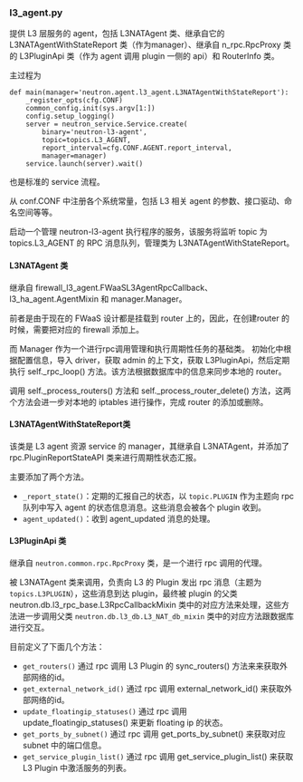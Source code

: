### l3_agent.py
提供 L3 层服务的 agent，包括 L3NATAgent 类、继承自它的 L3NATAgentWithStateReport 类（作为manager）、继承自 n_rpc.RpcProxy 类的 L3PluginApi 类（作为 agent 调用 plugin 一侧的 api）和 RouterInfo 类。

主过程为
```
def main(manager='neutron.agent.l3_agent.L3NATAgentWithStateReport'):
    _register_opts(cfg.CONF)
    common_config.init(sys.argv[1:])
    config.setup_logging()
    server = neutron_service.Service.create(
        binary='neutron-l3-agent',
        topic=topics.L3_AGENT,
        report_interval=cfg.CONF.AGENT.report_interval,
        manager=manager)
    service.launch(server).wait()
```

也是标准的 service 流程。

从 conf.CONF 中注册各个系统常量，包括 L3 相关 agent 的参数、接口驱动、命名空间等等。

启动一个管理 neutron-l3-agent 执行程序的服务，该服务将监听 topic 为 topics.L3_AGENT 的 RPC 消息队列，管理类为 L3NATAgentWithStateReport。

#### L3NATAgent 类
继承自 firewall_l3_agent.FWaaSL3AgentRpcCallback、l3_ha_agent.AgentMixin 和 manager.Manager。

前者是由于现在的 FWaaS 设计都是挂载到 router 上的，因此，在创建router 的时候，需要把对应的 firewall 添加上。

而 Manager 作为一个进行rpc调用管理和执行周期性任务的基础类。
初始化中根据配置信息，导入 driver，获取 admin 的上下文，获取 L3PluginApi，然后定期执行 self._rpc_loop() 方法。该方法根据数据库中的信息来同步本地的 router。

调用 self._process_routers() 方法和 self._process_router_delete() 方法，这两个方法会进一步对本地的 iptables 进行操作，完成 router 的添加或删除。

#### L3NATAgentWithStateReport类
该类是 L3 agent 资源 service 的 manager，其继承自 L3NATAgent，并添加了 rpc.PluginReportStateAPI 类来进行周期性状态汇报。

主要添加了两个方法。
* `_report_state()`：定期的汇报自己的状态，以 `topic.PLUGIN` 作为主题向 rpc 队列中写入 agent 的状态信息消息。这些消息会被各个 plugin 收到。
* `agent_updated()`：收到 agent_updated 消息的处理。

#### L3PluginApi 类
继承自 `neutron.common.rpc.RpcProxy` 类，是一个进行 rpc 调用的代理。

被 L3NATAgent 类来调用，负责向 L3 的 Plugin 发出 rpc 消息（主题为 `topics.L3PLUGIN`），这些消息到达 plugin，最终被 plugin 的父类 neutron.db.l3_rpc_base.L3RpcCallbackMixin 类中的对应方法来处理，这些方法进一步调用父类 `neutron.db.l3_db.L3_NAT_db_mixin` 类中的对应方法跟数据库进行交互。

目前定义了下面几个方法：
* `get_routers()` 通过 rpc 调用 L3 Plugin 的 sync_routers() 方法来来获取外部网络的id。
* `get_external_network_id()` 通过 rpc 调用 external_network_id() 来获取外部网络的id。
* `update_floatingip_statuses()` 通过 rpc 调用 update_floatingip_statuses() 来更新 floating ip 的状态。
* `get_ports_by_subnet()` 通过 rpc 调用 get_ports_by_subnet() 来获取对应 subnet 中的端口信息。
* `get_service_plugin_list()` 通过 rpc 调用 get_service_plugin_list() 来获取 L3 Plugin 中激活服务的列表。

